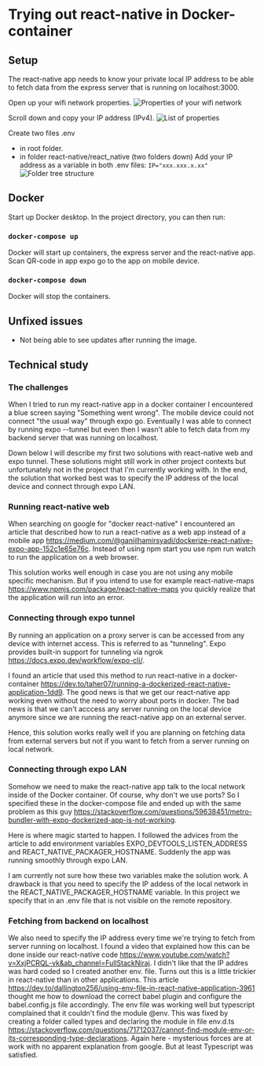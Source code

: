 # Trying out react-native in Docker-container

## Setup

The react-native app needs to know your private local IP address to be able to fetch data from the express server that is running on localhost:3000.

Open up your wifi network properties.
![Properties of your wifi network](/react-native/react_native/assets/2.png)

Scroll down and copy your IP address (IPv4).
![List of properties](/react-native/react_native/assets/3.png)

Create two files .env
- in root folder.
- in folder react-native/react_native (two folders down)
Add your IP address as a variable in both .env files:
`IP="xxx.xxx.x.xx"`
![Folder tree structure](/react-native/react_native/assets/4.png)

## Docker
Start up Docker desktop.
In the project directory, you can then run:

### `docker-compose up`
Docker will start up containers, the express server and the react-native app. Scan QR-code in app expo go to the app on mobile device.

### `docker-compose down`
Docker will stop the containers.

## Unfixed issues
- Not being able to see updates after running the image.

## Technical study

### The challenges
When I tried to run my react-native app in a docker container I encountered a blue screen saying "Something went wrong". The mobile device could not connect "the usual way" through expo go.
Eventually I was able to connect by running expo --tunnel but even then I wasn't able to fetch data from my backend server that was running on localhost.

Down below I will describe my first two solutions with react-native web and expo tunnel. These solutions might still work in other project contexts but unfortunately not in the project that I'm currently working with. In the end, the solution that worked best was to specify the IP address of the local device and connect through expo LAN.

### Running react-native web
When searching on google for "docker react-native" I encountered an article that described how to run a react-native as a web app instead of a mobile app https://medium.com/@ganiilhamirsyadi/dockerize-react-native-expo-app-152c1e65e76c. Instead of using npm start you use npm run watch to run the application on a web browser.

This solution works well enough in case you are not using any mobile specific mechanism. But if you intend to use for example react-native-maps https://www.npmjs.com/package/react-native-maps you quickly realize that the application will run into an error.

### Connecting through expo tunnel
By running an application on a proxy server is can be accessed from any device with internet access. This is referred to as "tunneling". Expo provides built-in support for tunneling via ngrok https://docs.expo.dev/workflow/expo-cli/.

I found an article that used this method to run react-native in a docker-container https://dev.to/taher07/running-a-dockerized-react-native-application-1dd9. The good news is that we get our react-native app working even without the need to worry about ports in docker. The bad news is that we can't acccess any server running on the local device anymore since we are running the react-native app on an external server.

Hence, this solution works really well if you are planning on fetching data from external servers but not if you want to fetch from a server running on local network.

### Connecting through expo LAN
Somehow we need to make the react-native app talk to the local network inside of the Docker container. Of course, why don't we use ports? So I specified these in the docker-compose file and ended up with the same problem as this guy https://stackoverflow.com/questions/59638451/metro-bundler-with-expo-dockerized-app-is-not-working.

Here is where magic started to happen. I followed the advices from the article to add environment variables EXPO_DEVTOOLS_LISTEN_ADDRESS and REACT_NATIVE_PACKAGER_HOSTNAME. Suddenly the app was running smoothly through expo LAN.

I am currently not sure how these two variables make the solution work. A drawback is that you need to specify the IP addess of the local network in the REACT_NATIVE_PACKAGER_HOSTNAME variable. In this project we specify that in an .env file that is not visible on the remote repository.

### Fetching from backend on localhost
We also need to specify the IP address every time we're trying to fetch from server running on localhost. I found a video that explained how this can be done inside our react-native code https://www.youtube.com/watch?v=XxjPCRQL-vk&ab_channel=FullStackNiraj.
I didn't like that the IP addres was hard coded so I created another env. file. Turns out this is a little trickier in react-native than in other applications. This article https://dev.to/dallington256/using-env-file-in-react-native-application-3961 thought me how to download the correct babel plugin and configure the babel.config.js file accordingly.
The env file was working well but typescript complained that it couldn't find the module @env. This was fixed by creating a folder called types and declaring the module in file env.d.ts https://stackoverflow.com/questions/71712037/cannot-find-module-env-or-its-corresponding-type-declarations. Again here - mysterious forces are at work with no apparent explanation from google. But at least Typescript was satisfied.

